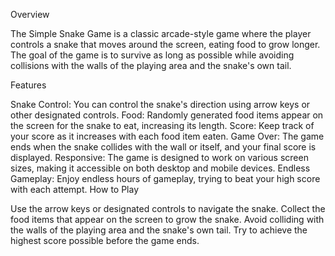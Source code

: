 Overview

The Simple Snake Game is a classic arcade-style game where the player controls a snake that moves around the screen, eating food to grow longer. The goal of the game is to survive as long as possible while avoiding collisions with the walls of the playing area and the snake's own tail.

Features

Snake Control: You can control the snake's direction using arrow keys or other designated controls.
Food: Randomly generated food items appear on the screen for the snake to eat, increasing its length.
Score: Keep track of your score as it increases with each food item eaten.
Game Over: The game ends when the snake collides with the wall or itself, and your final score is displayed.
Responsive: The game is designed to work on various screen sizes, making it accessible on both desktop and mobile devices.
Endless Gameplay: Enjoy endless hours of gameplay, trying to beat your high score with each attempt.
How to Play

Use the arrow keys or designated controls to navigate the snake.
Collect the food items that appear on the screen to grow the snake.
Avoid colliding with the walls of the playing area and the snake's own tail.
Try to achieve the highest score possible before the game ends.

